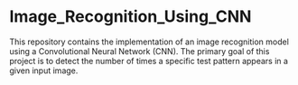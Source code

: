 # Image_Recognition_Using_CNN
This repository contains the implementation of an image recognition model using a Convolutional Neural Network (CNN). The primary goal of this project is to detect the number of times a specific test pattern appears in a given input image.
